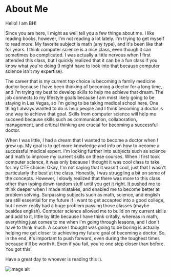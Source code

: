 # About Me
Hello! I am BH!

Since you are here, I might as well tell you a few things about me. I like reading books, however, I'm not reading a lot lately. I'm trying to get myself to read more. My favorite subject is math (any type), and it's been like that for years. I think computer science is a nice class, even though it can sometimes be complicated. I was actually a little nervous when I first attended this class, but I quickly realized that it can be a fun class if you know what you're doing (I might have to look into that because computer science isn't my expertise).

The career that is my current top choice is becoming a family medicine doctor because I have been thinking of becoming a doctor for a long time, and I’m trying my best to develop skills to help me achieve that dream. The job connects to my lifestyle goals because I am most likely going to be staying in Las Vegas, so I’m going to be taking medical school here. One thing I always wanted to do is help people and I think becoming a doctor is one way to achieve that goal. Skills from computer science will help me succeed because skills such as communication, collaboration, management, and critical thinking are crucial for becoming a successful doctor.

When I was little, I had a dream that I wanted to become a doctor when I grew up. My goal is to get more knowledge and info on how to become a successful medical expert. I'm looking further into subjects such as science and math to improve my current skills on these courses. When I first took computer science, it was only because I thought it was cool class to take for my CTE choice. Okay, I'm not saying that it wasn't cool, just that I wasn't particularly the best at the class. Honestly, I was struggling a bit on some of the concepts. However, I slowly realized that there was more to this class other than typing down random stuff until you get it right. It pushed me to think deeper when I made mistakes, and enabled me to become better at problem solving. Surpassing subjects such as math, science, and english are still essential for my future if I want to get accepted into a good college, but I never really had a huge problem passing those classes (maybe besides english). Computer science allowed me to build on my current skills and add to it, little by little because I have think critally, whereas in math, everything just comes to me when I'm going through lessons, and I don't have to think much. A course I thought was going to be boring is actually helping me get closer to achieving my future goal of becoming a doctor. So, in the end, it's important to push forward, even during the toughest times because it'll be worth it. Even if you fail, you're one step closer than before. You got this. 

Have a great day to whoever is reading this :). 

![image alt](https://encrypted-tbn0.gstatic.com/images?q=tbn:ANd9GcRMDCCZCksIkBIT8gvvuKHCdEfw0VsEzo-n-Q&s)


